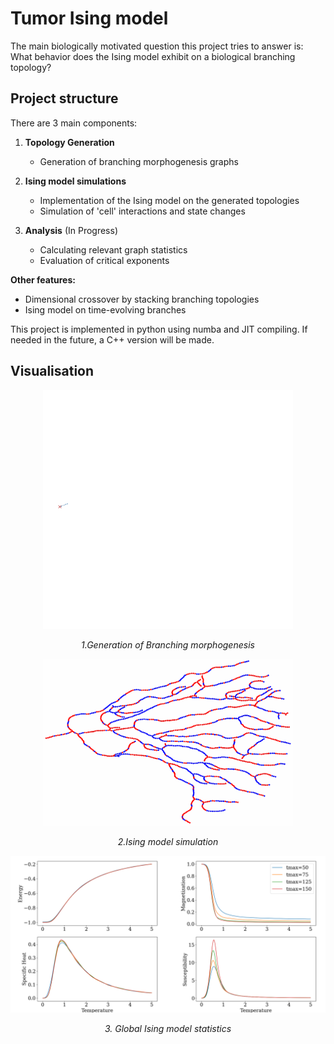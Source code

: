 # Tumor Ising model

The main biologically motivated question this project tries to answer is:  
What behavior does the Ising model exhibit on a biological branching topology?

## Project structure
There are 3 main components:  

1. **Topology Generation**
    - Generation of branching morphogenesis graphs


2. **Ising model simulations**
    - Implementation of the Ising model on the generated topologies
    - Simulation of 'cell' interactions and state changes

3. **Analysis** (In Progress)
    - Calculating relevant graph statistics
    - Evaluation of critical exponents

**Other features:**
- Dimensional crossover by stacking branching topologies
- Ising model on time-evolving branches

This project is implemented in python using numba and JIT compiling. If needed in the future, a C++ version will be made.


## Visualisation

<div align="center">
<img src="output/animations/branch_growth_150_cropped.gif" alt="branch_gen" width="400"/>
<p><em>1.Generation of Branching morphogenesis</em></p>
</div>

<div align="center">
<img src="output/animations/ising_animation_cropped.gif" alt="Ising_sim" width="400"/>
<p><em>2.Ising model simulation</em></p>
</div>

<div align="center">
<img src="output/single_branch/overview_single_branch.png" alt="Ising_sim" width="600"/>
<p><em>3. Global Ising model statistics</em></p>
</div>